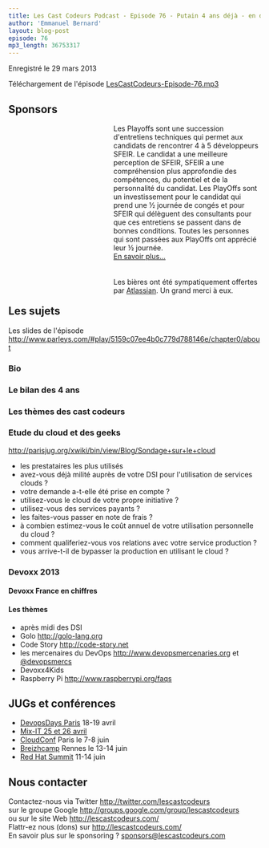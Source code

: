 ```yaml
---
title: Les Cast Codeurs Podcast - Episode 76 - Putain 4 ans déjà - en direct de Devoxx
author: 'Emmanuel Bernard'
layout: blog-post
episode: 76
mp3_length: 36753317
---
```

Enregistré le 29 mars 2013

Téléchargement de l'épisode [LesCastCodeurs-Episode-76.mp3](http://traffic.libsyn.com/lescastcodeurs/LesCastCodeurs-Episode-76.mp3)

## Sponsors

<div style='background-image: url(/images/promo/sponsors/sfeir-playoffs-200px.png);background-size:200px 54px;background-repeat:no-repeat;margin-top:0px;padding-left:210px;'>
Les Playoffs sont une succession d'entretiens techniques qui permet aux
candidats de rencontrer 4 à 5 développeurs SFEIR. Le candidat a une meilleure
perception de SFEIR, SFEIR a une compréhension plus approfondie des compétences,
du potentiel et de la personnalité du candidat. Les PlayOffs sont un
investissement pour le candidat qui prend une ½ journée de congés et pour SFEIR
qui délèguent des consultants pour que ces entretiens se passent dans de bonnes
conditions. Toutes les personnes qui sont passées aux PlayOffs ont apprécié leur
½ journée.
<br/>
<a href="http://blog.sfeir.com/2013/02/le-vendredi-apres-midi-jai-playoffs.html">En savoir plus...</a>
</div>
<br/>
<div style='background-image: url(/images/promo/sponsors/atlassian-200px.png);background-size:200px 42px;background-repeat:no-repeat;margin-top:0px;padding-left:210px;height:42px;'>
<br/>
Les bières ont été sympatiquement offertes par <a href="http://atlassian.fr">Atlassian</a>.
Un grand merci à eux.
<br/>
</div>

## Les sujets

Les slides de l'épisode <http://www.parleys.com/#play/5159c07ee4b0c779d788146e/chapter0/about>  

### Bio

### Le bilan des 4 ans

### Les thèmes des cast codeurs

### Etude du cloud et des geeks

<http://parisjug.org/xwiki/bin/view/Blog/Sondage+sur+le+cloud>  

- les prestataires les plus utilisés
- avez-vous déjà milité auprès de votre DSI pour l'utilisation de services clouds ?
- votre demande a-t-elle été prise en compte ?
- utilisez-vous le cloud de votre propre initiative ?
- utilisez-vous des services payants ?
- les faites-vous passer en note de frais ?
- à combien estimez-vous le coût annuel de votre utilisation personnelle du cloud ?
- comment qualiferiez-vous vos relations avec votre service production ?
- vous arrive-t-il de bypasser la production en utilisant le cloud ?

### Devoxx 2013

#### Devoxx France en chiffres

#### Les thèmes

- après midi des DSI
- Golo <http://golo-lang.org>  
- Code Story <http://code-story.net>  
- les mercenaires du DevOps <http://www.devopsmercenaries.org> et [@devopsmercs](http://twitter.com/devopsmercs)
- Devoxx4Kids
- Raspberry Pi <http://www.raspberrypi.org/faqs>

## JUGs et conférences

- [DevopsDays Paris](http://devopsdays.org/events/2013-paris/) 18-19 avril
- [Mix-IT 25 et 26 avril](http://www.mix-it.fr/article/31/breaking-news-mix-it-2013-aura-lieu-les-25-et-26)  
- [CloudConf](http://www.cloudconf.eu) Paris le 7-8 juin
- [Breizhcamp](http://www.breizhcamp.org) Rennes le 13-14 juin
- [Red Hat Summit](http://www.redhat.com/summit/) 11-14 juin

## Nous contacter

Contactez-nous via Twitter <http://twitter.com/lescastcodeurs>  
sur le groupe Google <http://groups.google.com/group/lescastcodeurs>  
ou sur le site Web <http://lescastcodeurs.com/>  
Flattr-ez nous (dons) sur <http://lescastcodeurs.com/>  
En savoir plus sur le sponsoring ? sponsors@lescastcodeurs.com
